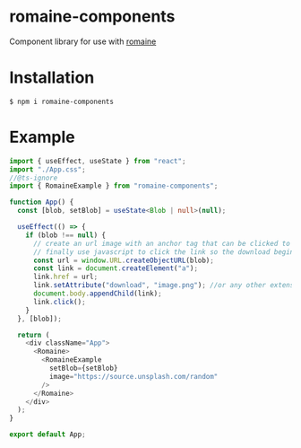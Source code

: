 # romaine-components

Component library for use with <a href="https://www.npmjs.com/package/romaine">romaine</a>

# Installation

`$ npm i romaine-components`

# Example

```ts
import { useEffect, useState } from "react";
import "./App.css";
//@ts-ignore
import { RomaineExample } from "romaine-components";

function App() {
  const [blob, setBlob] = useState<Blob | null>(null);

  useEffect(() => {
    if (blob !== null) {
      // create an url image with an anchor tag that can be clicked to download it
      // finally use javascript to click the link so the download begins
      const url = window.URL.createObjectURL(blob);
      const link = document.createElement("a");
      link.href = url;
      link.setAttribute("download", "image.png"); //or any other extension
      document.body.appendChild(link);
      link.click();
    }
  }, [blob]);

  return (
    <div className="App">
      <Romaine>
        <RomaineExample
          setBlob={setBlob}
          image="https://source.unsplash.com/random"
        />
      </Romaine>
    </div>
  );
}

export default App;
```
